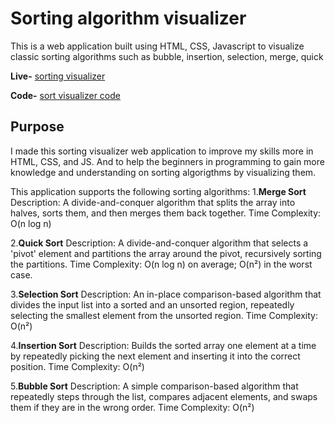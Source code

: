 # Sorting algorithm visualizer

This is a web application built using HTML, CSS, Javascript to visualize classic sorting algorithms such as bubble, insertion, selection, merge, quick 

**Live-** [sorting visualizer](https://nayakantaryami.github.io/sorting_visualiser/) 

**Code-** [sort visualizer code](https://github.com/nayakantaryami/sorting_visualiser)

## Purpose

I made this sorting visualizer web application to improve my skills more in
HTML, CSS, and JS. And to help the beginners in programming to gain more knowledge and understanding on sorting algorigthms by visualizing them.


This application supports the following sorting algorithms:
1.**Merge Sort**
Description: A divide-and-conquer algorithm that splits the array into halves, sorts them, and then merges them back together.
Time Complexity: O(n log n)

2.**Quick Sort**
Description: A divide-and-conquer algorithm that selects a 'pivot' element and partitions the array around the pivot, recursively sorting the partitions.
Time Complexity: O(n log n) on average; O(n²) in the worst case.

3.**Selection Sort**
Description: An in-place comparison-based algorithm that divides the input list into a sorted and an unsorted region, repeatedly selecting the smallest element from the unsorted region.
Time Complexity: O(n²)

4.**Insertion Sort**
Description: Builds the sorted array one element at a time by repeatedly picking the next element and inserting it into the correct position.
Time Complexity: O(n²)

5.**Bubble Sort**
Description: A simple comparison-based algorithm that repeatedly steps through the list, compares adjacent elements, and swaps them if they are in the wrong order.
Time Complexity: O(n²)
   
